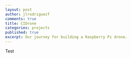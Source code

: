 ```yaml
---
layout: post
author: jlrodriguezf
comments: true
title: CIDrone
categories: projects
published: true
excerpt: Our journey for building a Raspberry Pi drone.
---
```


Test